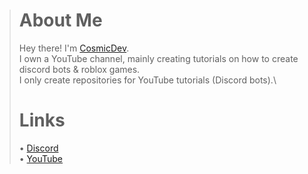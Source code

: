 > # __**About Me**__
>
> Hey there! I'm [CosmicDev](https://youtube.com/c/CosmicDev).\
> I own a YouTube channel, mainly creating tutorials on how to create discord bots & roblox games.\
> I only create repositories for YouTube tutorials (Discord bots).\
>
> # __**Links**__
> • [Discord](https://discord.com/invite/EAUSe2UDxj)\
> • [YouTube](https://youtube.com/c/CosmicDev)
